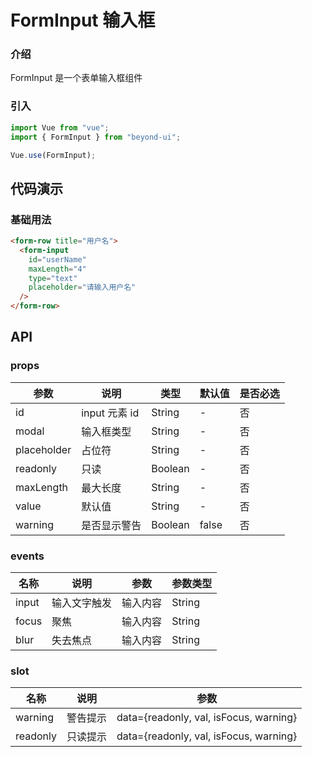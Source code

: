 # FormInput 输入框

### 介绍

FormInput 是一个表单输入框组件

### 引入

```js
import Vue from "vue";
import { FormInput } from "beyond-ui";

Vue.use(FormInput);
```

## 代码演示

### 基础用法

```html
<form-row title="用户名">
  <form-input
    id="userName"
    maxLength="4"
    type="text"
    placeholder="请输入用户名"
  />
</form-row>
```

## API

### props

| 参数        | 说明          | 类型    | 默认值 | 是否必选 |
| ----------- | ------------- | ------- | ------ | -------- |
| id          | input 元素 id | String  | -      | 否       |
| modal       | 输入框类型    | String  | -      | 否       |
| placeholder | 占位符        | String  | -      | 否       |
| readonly    | 只读          | Boolean | -      | 否       |
| maxLength   | 最大长度      | String  | -      | 否       |
| value       | 默认值        | String  | -      | 否       |
| warning     | 是否显示警告  | Boolean | false  | 否       |

### events

| 名称  | 说明         | 参数     | 参数类型 |
| ----- | ------------ | -------- | -------- |
| input | 输入文字触发 | 输入内容 | String   |
| focus | 聚焦         | 输入内容 | String   |
| blur  | 失去焦点     | 输入内容 | String   |

### slot

| 名称     | 说明     | 参数                                   |
| -------- | -------- | -------------------------------------- |
| warning  | 警告提示 | data={readonly, val, isFocus, warning} |
| readonly | 只读提示 | data={readonly, val, isFocus, warning} |
